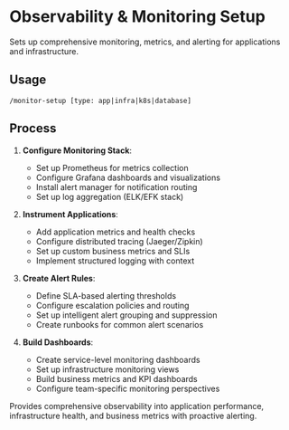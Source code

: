 # Observability & Monitoring Setup

Sets up comprehensive monitoring, metrics, and alerting for applications and infrastructure.

## Usage
```
/monitor-setup [type: app|infra|k8s|database]
```

## Process

1. **Configure Monitoring Stack**:
   - Set up Prometheus for metrics collection
   - Configure Grafana dashboards and visualizations
   - Install alert manager for notification routing
   - Set up log aggregation (ELK/EFK stack)

2. **Instrument Applications**:
   - Add application metrics and health checks
   - Configure distributed tracing (Jaeger/Zipkin)
   - Set up custom business metrics and SLIs
   - Implement structured logging with context

3. **Create Alert Rules**:
   - Define SLA-based alerting thresholds
   - Configure escalation policies and routing
   - Set up intelligent alert grouping and suppression
   - Create runbooks for common alert scenarios

4. **Build Dashboards**:
   - Create service-level monitoring dashboards
   - Set up infrastructure monitoring views
   - Build business metrics and KPI dashboards
   - Configure team-specific monitoring perspectives

Provides comprehensive observability into application performance, infrastructure health, and business metrics with proactive alerting.